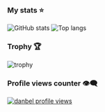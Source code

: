### My stats ⭐

<div>
<img alt="GitHub stats" src="https://github-readme-stats.vercel.app/api?username=danbeldev&show_icons=true&theme=tokyonight"/>
<img alt="Top langs" src="https://github-readme-stats.vercel.app/api/top-langs/?username=danbeldev&layout=compact&&langs_count=8&theme=tokyonight"/>
</div>

### Trophy 🏆
![trophy](https://github-profile-trophy.vercel.app/?username=danbeldev&theme=nord&row=1&column=6)

### Profile views counter 👁️‍🗨️
[![danbel profile views](https://u8views.com/api/v1/github/profiles/91874734/views/day-week-month-total-count.svg)](https://u8views.com/github/danbeldev)
